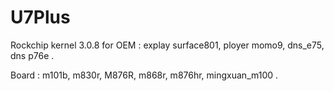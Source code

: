 # U7Plus

Rockchip kernel 3.0.8 for OEM : explay surface801, ployer momo9, dns_e75, dns p76e .

Board : m101b, m830r, M876R, m868r, m876hr, mingxuan_m100 .
